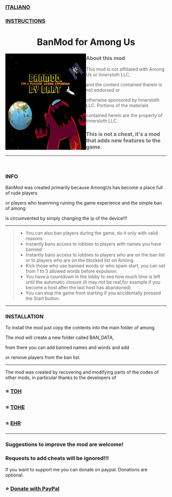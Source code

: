 ### [ITALIANO](README-IT.md)

### [INSTRUCTIONS](Istruzioni/INSTRUCTIONS.md)
<h1 align="center">BanMod for Among Us</h1>


<img align="left" alt="Cover" src="Resources/newimage.png" width="50%" height="300" /> 
<p align="right">

> ### About this mod

> This mod is not affiliated with Among Us or Innersloth LLC,

> and the content contained therein is not endorsed or

> otherwise sponsored by Innersloth LLC. Portions of the materials

> contained herein are the property of Innersloth LLC.


> ### This is not a cheat, it's a mod that adds new features to the game.


---
<br>

### INFO


BanMod was created primarily because AmongUs has become a place full of rude players

or players who teamming ruining the game experience and the simple ban of among

is circumvented by simply changing the ip of the device!!!

---
> - You can also ban players during the game, do it only with valid reasons
> - Instantly bans access to lobbies to players with names you have banned
> - Instantly bans access to lobbies to players who are on the ban list or to players who are on the blocked list on Among.
> - Kick those who use banned words or who spam start, you can set from 1 to 3 allowed words before expulsion.
> - You have a countdown in the lobby to see how much time is left until the automatic closure (it may not be real,for example if you become a host after the last host has abandoned)
> - You can stop the game from starting if you accidentally pressed the Start button.

                   
---
### INSTALLATION

To install the mod just copy the contents into the main folder of among.

The mod will create a new folder called BAN_DATA,

from there you can add banned names and words and add

or remove players from the ban list.

---
The mod was created by recovering and modifying parts of the codes of other mods, in particular thanks to the developers of

### :star: [TOH](https://github.com/tukasa0001/TownOfHost)
### :star: [TOHE](https://github.com/KARPED1EM/TownOfHostEdited)
### :star: [EHR](https://github.com/Gurge44/EndlessHostRoles/tree/main)
---
### Suggestions to improve the mod are welcome!
### Requests to add cheats will be ignored!!!

If you want to support me you can donate on paypal.
Donations are optional.
### :star: [Donate with PayPal](https://www.paypal.com/donate/?hosted_button_id=AQTKF6FGQLPCL)
